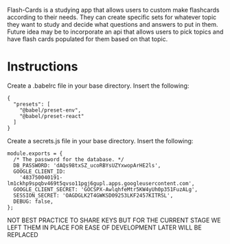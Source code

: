 Flash-Cards is a studying app that allows users to custom make flashcards according to their needs. They can create specific sets for whatever topic they want to study and decide what questions and answers to put in them. Future idea may be to incorporate an api that allows users to pick topics and have flash cards populated for them based on that topic.



# Instructions

Create a .babelrc file in your base directory. Insert the following:

```
{
  "presets": [
    "@babel/preset-env",
    "@babel/preset-react"
  ]
}
```

Create a secrets.js file in your base directory. Insert the following:

```
module.exports = {
  /* The password for the database. */
  DB_PASSWORD: 'dAQs98txSZ_ucoRBYsUZYxwopArHE2ls',
  GOOGLE_CLIENT_ID:
    '483750040191-lm1ckhp9spqbv469t5qvso11pgj6gupl.apps.googleusercontent.com',
  GOOGLE_CLIENT_SECRET: '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',
  SESSION_SECRET: 'OAGDGLK2T4GWKSD09253LKF2457KITRSL',
  DEBUG: false,
};
```

NOT BEST PRACTICE TO SHARE KEYS BUT FOR THE CURRENT STAGE WE LEFT THEM IN PLACE FOR EASE OF DEVELOPMENT LATER WILL BE REPLACED
